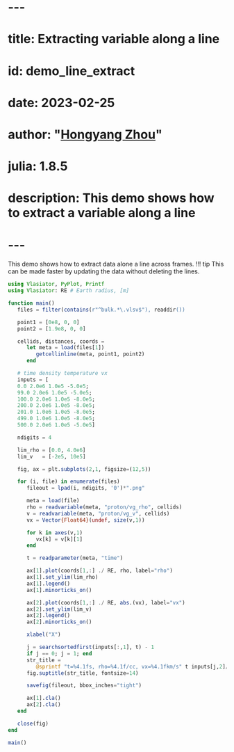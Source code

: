 # ---
# title: Extracting variable along a line
# id: demo_line_extract
# date: 2023-02-25
# author: "[Hongyang Zhou](https://github.com/henry2004y)"
# julia: 1.8.5
# description: This demo shows how to extract a variable along a line
# ---

This demo shows how to extract data alone a line across frames.
!!! tip
    This can be made faster by updating the data without deleting the lines.

```julia
using Vlasiator, PyPlot, Printf
using Vlasiator: RE # Earth radius, [m]

function main()
   files = filter(contains(r"^bulk.*\.vlsv$"), readdir())

   point1 = [0e8, 0, 0]
   point2 = [1.9e8, 0, 0]

   cellids, distances, coords =
      let meta = load(files[1])
         getcellinline(meta, point1, point2)
      end

   # time density temperature vx
   inputs = [
   0.0 2.0e6 1.0e5 -5.0e5;
   99.0 2.0e6 1.0e5 -5.0e5;
   100.0 2.0e6 1.0e5 -8.0e5;
   200.0 2.0e6 1.0e5 -8.0e5;
   201.0 1.0e6 1.0e5 -8.0e5;
   499.0 1.0e6 1.0e5 -8.0e5;
   500.0 2.0e6 1.0e5 -5.0e5]

   ndigits = 4

   lim_rho = [0.0, 4.0e6]
   lim_v   = [-2e5, 10e5]

   fig, ax = plt.subplots(2,1, figsize=(12,5))

   for (i, file) in enumerate(files)
      fileout = lpad(i, ndigits, '0')*".png"

      meta = load(file)
      rho = readvariable(meta, "proton/vg_rho", cellids)
      v = readvariable(meta, "proton/vg_v", cellids)
      vx = Vector{Float64}(undef, size(v,1))

      for k in axes(v,1)
         vx[k] = v[k][1]
      end

      t = readparameter(meta, "time")

      ax[1].plot(coords[1,:] ./ RE, rho, label="rho")
      ax[1].set_ylim(lim_rho)
      ax[1].legend()
      ax[1].minorticks_on()

      ax[2].plot(coords[1,:] ./ RE, abs.(vx), label="vx")
      ax[2].set_ylim(lim_v)
      ax[2].legend()
      ax[2].minorticks_on()

      xlabel("X")

      j = searchsortedfirst(inputs[:,1], t) - 1
      if j == 0; j = 1; end
      str_title =
         @sprintf "t=%4.1fs, rho=%4.1f/cc, vx=%4.1fkm/s" t inputs[j,2]/1e6 inputs[j,4]/1e3
      fig.suptitle(str_title, fontsize=14)

      savefig(fileout, bbox_inches="tight")

      ax[1].cla()
      ax[2].cla()
   end

   close(fig)
end

main()
```